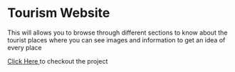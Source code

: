 <h1>Tourism Website</h1>
<p>This will allows you to browse through different sections to know about the tourist places where you can see images and information to get an idea of every place</p>

<p><a href="https://sspstark.github.io/Tourism/"> Click Here </a>to checkout the project</p>
